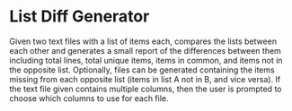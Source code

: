 # List Diff Generator
Given two text files with a list of items each, compares the lists between each other and generates a small report of
the differences between them including total lines, total unique items, items in common, and items not in the opposite
list. Optionally, files can be generated containing the items missing from each opposite list (items in list A not in B,
and vice versa). If the text file given contains multiple columns, then the user is prompted to choose which columns to
use for each file.
